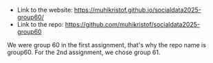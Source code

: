 - Link to the website: https://muhikristof.github.io/socialdata2025-group60/
- Link to the repo: https://github.com/muhikristof/socialdata2025-group60

We were group 60 in the first assignment, that's why the repo name is group60. For the 2nd assignment, we chose group 61.